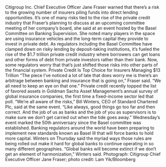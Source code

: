 Citigroup Inc. Chief Executive Officer Jane Fraser warned that there’s a risk to the growing number of insurers piling funds into direct lending opportunities.
It’s one of many risks tied to the rise of the private credit industry that Fraser’s planning to discuss at an upcoming committee meeting of her company’s board, she said at an event hosted by the Basel Committee on Banking Supervision. She noted many players in the space are using insurance vehicles and the long-term capital they provide to invest in private debt.
As regulators including the Basel Committee have clamped down on risky lending by deposit-taking institutions, it’s fueled the rise of the $1.7 trillion private credit industry where borrowers can get loans and other forms of debt from private investors rather than their bank. Now, some regulators worry that that’s just shifted those risks into other parts of the financial system.
Private Credit Is Top Choice for Insurers Managing $13 Trillion
“The piece I’ve noticed a lot of late that does worry me is there’s an arbitrage between banking and insurance that is going on,” Fraser said. “We all need to keep an eye on that one.”
Private credit recently topped the list of favored assets in Goldman Sachs Asset Management’s annual survey of global insurance companies, the first time a fixed-income sector led that poll.
“We’re all aware of the risks,” Bill Winters, CEO of Standard Chartered Plc, said at the same event. “Like always, good things go too far and then correct. And the job of us as banks and the job of you as supervisors is to make sure we don’t get carried out when the tide goes away.”
Wednesday’s event marked the 50th anniversary since the Basel committee was established. Banking regulators around the world have been preparing to implement new standards known as Basel III that will force banks to hold more capital.
Winters on Thursday said the myriad ways those rules are being rolled out make it hard for global banks to continue operating in so many different geographies.
“Global banks will become extinct if we don’t get an element of harmonization,” Winters said.
Photograph: Citigroup Chief Executive Officer Jane Fraser; photo credit: Lam Yik/Bloomberg